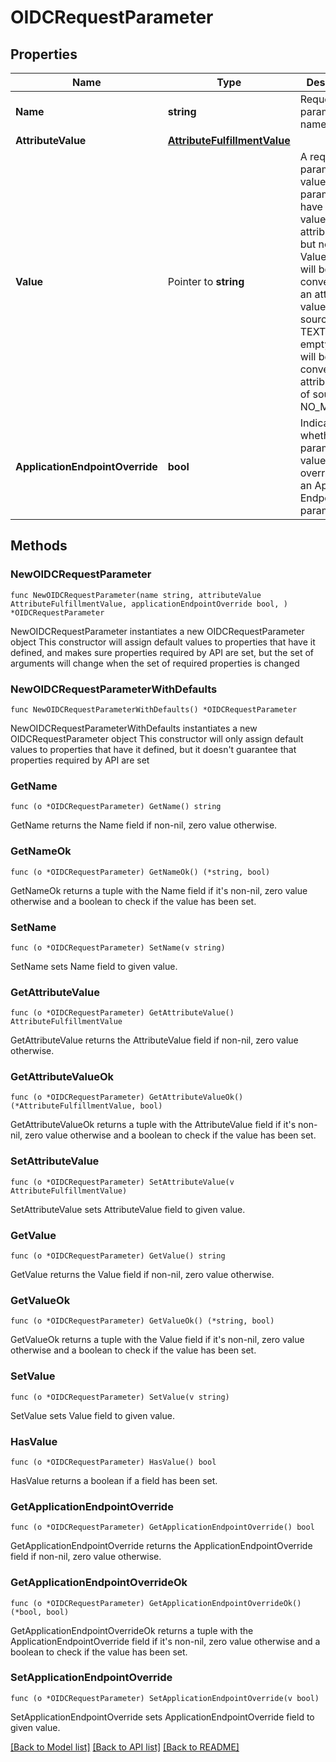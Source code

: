 # OIDCRequestParameter

## Properties

Name | Type | Description | Notes
------------ | ------------- | ------------- | -------------
**Name** | **string** | Request parameter name. | 
**AttributeValue** | [**AttributeFulfillmentValue**](AttributeFulfillmentValue.md) |  | 
**Value** | Pointer to **string** | A request parameter value. A parameter can have either a value or a attribute value but not both. Value set here will be converted to an attribute value of source type TEXT. An empty value will be converted to attribute value of source type NO_MAPPING. | [optional] 
**ApplicationEndpointOverride** | **bool** | Indicates whether the parameter value can be overridden by an Application Endpoint parameter | 

## Methods

### NewOIDCRequestParameter

`func NewOIDCRequestParameter(name string, attributeValue AttributeFulfillmentValue, applicationEndpointOverride bool, ) *OIDCRequestParameter`

NewOIDCRequestParameter instantiates a new OIDCRequestParameter object
This constructor will assign default values to properties that have it defined,
and makes sure properties required by API are set, but the set of arguments
will change when the set of required properties is changed

### NewOIDCRequestParameterWithDefaults

`func NewOIDCRequestParameterWithDefaults() *OIDCRequestParameter`

NewOIDCRequestParameterWithDefaults instantiates a new OIDCRequestParameter object
This constructor will only assign default values to properties that have it defined,
but it doesn't guarantee that properties required by API are set

### GetName

`func (o *OIDCRequestParameter) GetName() string`

GetName returns the Name field if non-nil, zero value otherwise.

### GetNameOk

`func (o *OIDCRequestParameter) GetNameOk() (*string, bool)`

GetNameOk returns a tuple with the Name field if it's non-nil, zero value otherwise
and a boolean to check if the value has been set.

### SetName

`func (o *OIDCRequestParameter) SetName(v string)`

SetName sets Name field to given value.


### GetAttributeValue

`func (o *OIDCRequestParameter) GetAttributeValue() AttributeFulfillmentValue`

GetAttributeValue returns the AttributeValue field if non-nil, zero value otherwise.

### GetAttributeValueOk

`func (o *OIDCRequestParameter) GetAttributeValueOk() (*AttributeFulfillmentValue, bool)`

GetAttributeValueOk returns a tuple with the AttributeValue field if it's non-nil, zero value otherwise
and a boolean to check if the value has been set.

### SetAttributeValue

`func (o *OIDCRequestParameter) SetAttributeValue(v AttributeFulfillmentValue)`

SetAttributeValue sets AttributeValue field to given value.


### GetValue

`func (o *OIDCRequestParameter) GetValue() string`

GetValue returns the Value field if non-nil, zero value otherwise.

### GetValueOk

`func (o *OIDCRequestParameter) GetValueOk() (*string, bool)`

GetValueOk returns a tuple with the Value field if it's non-nil, zero value otherwise
and a boolean to check if the value has been set.

### SetValue

`func (o *OIDCRequestParameter) SetValue(v string)`

SetValue sets Value field to given value.

### HasValue

`func (o *OIDCRequestParameter) HasValue() bool`

HasValue returns a boolean if a field has been set.

### GetApplicationEndpointOverride

`func (o *OIDCRequestParameter) GetApplicationEndpointOverride() bool`

GetApplicationEndpointOverride returns the ApplicationEndpointOverride field if non-nil, zero value otherwise.

### GetApplicationEndpointOverrideOk

`func (o *OIDCRequestParameter) GetApplicationEndpointOverrideOk() (*bool, bool)`

GetApplicationEndpointOverrideOk returns a tuple with the ApplicationEndpointOverride field if it's non-nil, zero value otherwise
and a boolean to check if the value has been set.

### SetApplicationEndpointOverride

`func (o *OIDCRequestParameter) SetApplicationEndpointOverride(v bool)`

SetApplicationEndpointOverride sets ApplicationEndpointOverride field to given value.



[[Back to Model list]](../README.md#documentation-for-models) [[Back to API list]](../README.md#documentation-for-api-endpoints) [[Back to README]](../README.md)


